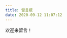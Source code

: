 ```yaml
---
title: 留言板
date: 2020-09-12 11:07:12
---
```


欢迎来留言！

<div class="ds-recent-visitors" data-num-items="28" data-avatar-size="42" id="ds-recent-visitors"></div>